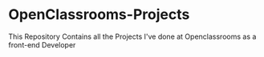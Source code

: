 # OpenClassrooms-Projects
This Repository Contains all the Projects I've done at Openclassrooms as a front-end Developer
